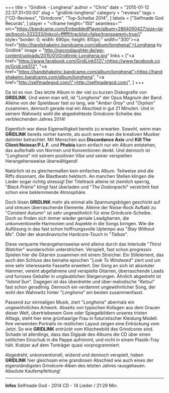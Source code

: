 +++
title = "Gridlink - Longhena"
author = "Chris"
date = "2015-01-12 22:37:31+00:00"
slug = "gridlink-longhena"
category = "reviews"
tags = ["CD-Reviews", "Grindcore", "Top-Scheibe 2014", ]
labels = ["Selfmade God Records", ]
player = "<iframe height=\"150\" seamless=\"\" src=\"https://bandcamp.com/EmbeddedPlayer/album=2864050427/size=large/bgcol=333333/linkcol=ffffff/tracklist=false/transparent=true/\" style=\"border: 0; width: 690px; height: 810px;\" width=\"300\"><a href=\"http://handshakeinc.bandcamp.com/album/longhena\">Longhena by Gridlink</a></iframe>"
image = "http://necroslaughter.de/wp-content/uploads/2015/01/Gridlinnk-Longhena.jpg"
links = ["<a href=\"https://www.facebook.com/GridLink512\">https://www.facebook.com/GridLink512</a>", "<a href=\"https://handshakeinc.bandcamp.com/album/longhena\">https://handshakeinc.bandcamp.com/album/longhena</a>", "<a href=\"http://selfmadegod.com/\">http://selfmadegod.com/</a>", ]
+++

Da ist es nun. Das letzte Album in der viel zu kurzen Diskografie von **GRIDLINK**. Und wenn man will, ist "_Longhena_" der Opus Magnum der Band. Alleine von der Spieldauer fast so lang, wie "_Amber Gray_" und "_Orphan_" zusammen, dennoch gerade mal ein Abschied in gut 21 Minuten. Und in seinem Wahnwitz wohl die abgedrehteste Grindcore-Scheibe des verbleichenden Jahres 2014!

Eigentlich war diese Eigenwilligkeit bereits zu erwarten. Sowohl, wenn man **GRIDLINK** bereits vorher kannte, als auch wenn man die kreativen Musiker dahinter betrachtet. Mit Menschen aus **Discordance Axis** und **Kill The Client**/**Noisear**/**P.L.F.** und **Phobia** kann einfach nur ein Album entstehen, das außerhalb von Normen und Konventionen denkt. Und dennoch ist "_Longhena_" mit seinem positiven Vibe und seiner verspielten Herangehensweise überwältigend!

Natürlich ist es gleichermaßen kein einfaches Album. Teilweise sind die Riffs dissonant, die Blastbeats hektisch. An manchen Stellen klingen die Lieder sogar richtig stressig! Der Titeltrack alleine ist ziemlich sperrig, "_Black Prairie_" klingt fast überladen und "_The Dodonpachi_" verströmt fast schon eine beklemmende Atmosphäre.

Doch lösen **GRIDLINK** mehr als einmal alle Spannungsbögen geschickt auf und streuen überraschende Elemente. Alleine der Noise-Rock Auftakt zu "_Constant Autumn_" ist sehr ungewöhnlich für eine Grindcore-Scheibe. Doch so finden sich immer wieder geniale Leadgitarren, die unkonventionelle Harmonien und Aspekte in die Songs bringen. Wie die Auflösung in das fast schon hoffnungsvolle Uptempo aus "_Stay Without Me_". Oder der skandinavische Hardcore-Touch in "_Taibas_".

Diese verquerte Herangehensweise wird alleine durch das Interlude "_Thirst Watcher_" wunderschön unterstrichen. Verspielt, fast schon progressiv Spielen hier die Gitarren zusammen mit einem Streicher. Ein Stilelement, das auch den Schluss des beinahe epischen "_Look To Windward_" ziert und um eine sehr interessante Fassette erweitert. Der Song an sich ist absoluter Hammer, vereint abgefahrene und verspielte Gitarren, überraschende Leads und furioses Geballer in unglaublichen Steigerungen. Ähnlich abgedreht ist "_Island Sun_".
Dagegen ist das überdrehte und über-melodische "_Ketsui_" fast schon geradlinig. Dennoch ein verdammt ungewöhnlicher Song, der wohl den Wahnwitz hinter "_Longhena_" am besten zusammenfasst.

Passend zur einmaligen Musik, ziert "_Longhena_" abermals ein ungewöhnliches Artwork. Abseits von typischen Kollagen aus dem Grauen dieser Welt, übertriebenem Gore oder Spiegelbildern unseres tristen Alltags, steht hier eine grünhaarige Frau in futuristischer Kleidung Modell. Ihre verweinten Portraits im restlichen Layout zeigen eine Entrückung vom Jetzt. So wie **GRIDLINK** entrückt vom Klischeebild des Grindcores sind. Schade ist allerdings, dass das Digipak des Albums die CD über einen seitlichen Einschub in die Pappe aufnimmt, und nicht in einem Plastik-Tray hält. Kratzer auf dem Tonträger quasi vorprogrammiert.

Abgedreht, unkonventionell, wütend und dennoch verspielt, haben **GRIDLINK** hier gleichsam eine grandiosen Abschied wie auch eines der eigenständigsten Grindcore-Alben des letzten Jahres rausgehauen. Absolute Kaufempfehlung!





---
**Infos**
Selfmade God - 2014
CD - 14 Lieder / 21:29 Min.
